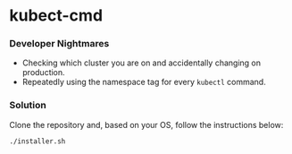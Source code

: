 # kubect-cmd

### Developer Nightmares
- Checking which cluster you are on and accidentally changing  on production.
- Repeatedly using the namespace tag for every `kubectl` command.

### Solution
Clone the repository and, based on your OS, follow the instructions below:

```sh
./installer.sh